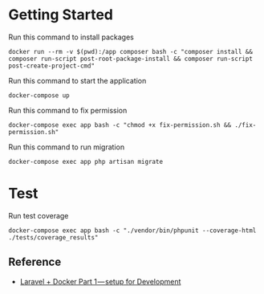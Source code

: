 # Getting Started
Run this command to install packages
```
docker run --rm -v $(pwd):/app composer bash -c "composer install && composer run-script post-root-package-install && composer run-script post-create-project-cmd"
```

Run this command to start the application
```
docker-compose up
```

Run this command to fix permission
```
docker-compose exec app bash -c "chmod +x fix-permission.sh && ./fix-permission.sh"
```

Run this command to run migration
```
docker-compose exec app php artisan migrate
```

# Test
Run test coverage
```
docker-compose exec app bash -c "./vendor/bin/phpunit --coverage-html ./tests/coverage_results"
```



## Reference
* [Laravel + Docker Part 1 — setup for Development](https://medium.com/@shakyShane/laravel-docker-part-1-setup-for-development-e3daaefaf3c)